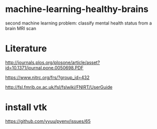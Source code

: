 # machine-learning-healthy-brains
second machine learning problem: classify mental health status from a brain MRI scan

# Literature
http://journals.plos.org/plosone/article/asset?id=10.1371/journal.pone.0050698.PDF

https://www.nitrc.org/frs/?group_id=432

http://fsl.fmrib.ox.ac.uk/fsl/fslwiki/FNIRT/UserGuide

# install vtk

https://github.com/yyuu/pyenv/issues/65
